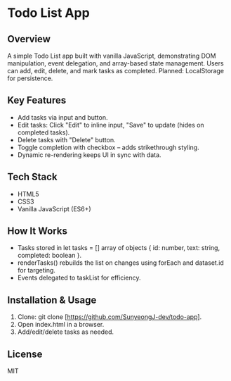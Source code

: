 # Todo List App

## Overview
A simple Todo List app built with vanilla JavaScript, demonstrating DOM manipulation, event delegation, and array-based state management. Users can add, edit, delete, and mark tasks as completed. Planned: LocalStorage for persistence.

## Key Features
- Add tasks via input and button.
- Edit tasks: Click "Edit" to inline input, "Save" to update (hides on completed tasks).
- Delete tasks with "Delete" button.
- Toggle completion with checkbox – adds strikethrough styling.
- Dynamic re-rendering keeps UI in sync with data.

## Tech Stack
- HTML5
- CSS3
- Vanilla JavaScript (ES6+)

## How It Works
- Tasks stored in let tasks = [] array of objects { id: number, text: string, completed: boolean }.
- renderTasks() rebuilds the list on changes using forEach and dataset.id for targeting.
- Events delegated to taskList for efficiency.

## Installation & Usage
1. Clone: git clone [https://github.com/SunyeongJ-dev/todo-app].
2. Open index.html in a browser.
3. Add/edit/delete tasks as needed.

## License
MIT
